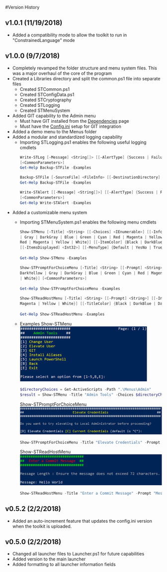 #Version History

## v1.0.1 (11/19/2018)
* Added a compatibility mode to allow the toolkit to run in "ConstrainedLanguage" mode

## v1.0.0 (9/7/2018)
* Completely revamped the folder structure and menu system files. This was a major overhaul of the core of the program
* Created a Libraries directory and split the common.ps1 file into separate files
  * Created STCommon.ps1
  * Created STConfigData.ps1
  * Created STCryptography
  * Created STLogging
  * Created STMenuSystem
* Added GIT capability to the Admin menu
  * Must have GIT installed from the [Dependencies](README.md#dependencies) page
  * Must have the [Config.ini](Templates\CONFIG.md) setup for GIT integration
* Added a demo menu to the Menus folder
* Added a modular and standardized logging capability
  * Importing STLogging.ps1 enables the following useful logging cmdlets
    ```powershell
    Write-STLog [-Message] <String[]> [[-AlertType] {Success | Failure | Informational | Warning | Error}] [-OutFile] <String> [[-Append] <Boolean>] [[-WithTimestamp] <Boolean>] [[-PipelineInput] <Hashtable>]
    [<CommonParameters>]
    Get-Help Backup-STFile -Examples
    ```
    ```powershell
    Backup-STFile [-SourceFile] <FileInfo> [[-DestinationDirectory] <String>] [<CommonParameters>]
    Get-Help Backup-STFile -Examples
    ```
    ```powershell
    Write-STAlert [[-Message] <String[]>] [[-AlertType] {Success | Failure | Informational | Warning | Error}] [[-OutFile] <String>] [[-Append] <Boolean>] [[-WithTimestamp] <Boolean>] [[-PipelineInput] <Hashtable>]
    [<CommonParameters>]
    Get-Help Write-STAlert -Examples
    ```
* Added a customizable menu system
  * Importing STMenuSystem.ps1 enables the following menu cmdlets
    ```powershell
    Show-STMenu [-Title] <String> [[-Choices] <IEnumerable>] [[-Info] <IEnumerable>] [-Back] [-Exit] [[-Custom] <String>] [[-BorderColor] {Black | DarkBlue | DarkGreen | DarkCyan | DarkRed | DarkMagenta | DarkYellow
    | Gray | DarkGray | Blue | Green | Cyan | Red | Magenta | Yellow | White}] [[-TitleColor] {Black | DarkBlue | DarkGreen | DarkCyan | DarkRed | DarkMagenta | DarkYellow | Gray | DarkGray | Blue | Green | Cyan |
    Red | Magenta | Yellow | White}] [[-ItemColor] {Black | DarkBlue | DarkGreen | DarkCyan | DarkRed | DarkMagenta | DarkYellow | Gray | DarkGray | Blue | Green | Cyan | Red | Magenta | Yellow | White}]
    [[-ItemsDisplayed] <Int32>] [[-MenuType] {Default | YesNo | TrueFalse | AcceptDecline}] [<CommonParameters>]

    Get-Help Show-STMenu -Examples
    ```
    ```powershell
    Show-STPromptForChoiceMenu [-Title] <String> [[-Prompt] <String>] [[-Choices] <IEnumerable>] [[-DefaultChoice] <Int32>] [-Help] [[-HelpInfo] <IEnumerable>] [[-BorderColor] {Black | DarkBlue | DarkGreen | DarkCyan | DarkRed | DarkMagenta | 
    DarkYellow | Gray | DarkGray | Blue | Green | Cyan | Red | Magenta | Yellow | White}] [[-TitleColor] {Black | DarkBlue | DarkGreen | DarkCyan | DarkRed | DarkMagenta | DarkYellow | Gray | DarkGray | Blue | Green | Cyan | Red | Magenta | Yellow 
    | White}] [<CommonParameters>]

    Get-Help Show-STPromptForChoiceMenu -Examples
    ```
    ```powershell
    Show-STReadHostMenu [-Title] <String> [[-Prompt] <String>] [[-Info] <IEnumerable>] [-AsSecureString] [[-BorderColor] {Black | DarkBlue | DarkGreen | DarkCyan | DarkRed | DarkMagenta | DarkYellow | Gray | DarkGray | Blue | Green | Cyan | Red | 
    Magenta | Yellow | White}] [[-TitleColor] {Black | DarkBlue | DarkGreen | DarkCyan | DarkRed | DarkMagenta | DarkYellow | Gray | DarkGray | Blue | Green | Cyan | Red | Magenta | Yellow | White}] [<CommonParameters>]

    Get-Help Show-STReadHostMenu -Examples
    ```
  * Examples
    Show-STMenu
    <br />
    ![](Help/Show-STMenu.png?raw=true)
    
    ```powershell
    $directoryChoices = Get-ActiveScripts -Path ".\Menus\Admin"
    $result = Show-STMenu -Title "Admin Tools" -Choices $directoryChoices.Choices -Exit -Back -TitleColor Green -BorderColor White -ItemColor Yellow
    ```  
    Show-STPromptForChoiceMenu
    <br />
    ![](Help/Show-STPromptForChoiceMenu.png?raw=true)
    
    ```powershell
    Show-STPromptForChoiceMenu -Title "Elevate Credentials" -Prompt "Do you want to try elevating to Local Administrator before proceeding?" -Choices @("Elevate Cre&dentials", "&Current Credentials") -Default 1
    ```  
    Show-STReadHostMenu
    <br />
    ![](Help/Show-STReadHostMenu.png?raw=true)
    
    ```powershell
    Show-STReadHostMenu -Title "Enter a Commit Message" -Prompt "Message" -Info @("Message Length", "Ensure the message does not exceed 72 characters.") -BorderColor Green -TitleColor Red
    ```  

## v0.5.2 (2/2/2018)
* Added an auto-increment feature that updates the config.ini version when the toolkit is uploaded.

## v0.5.0 (2/2/2018)

* Changed all launcher files to Launcher.ps1 for future capabilities
* Added version to the main launcher
* Added formatting to all launcher information fields